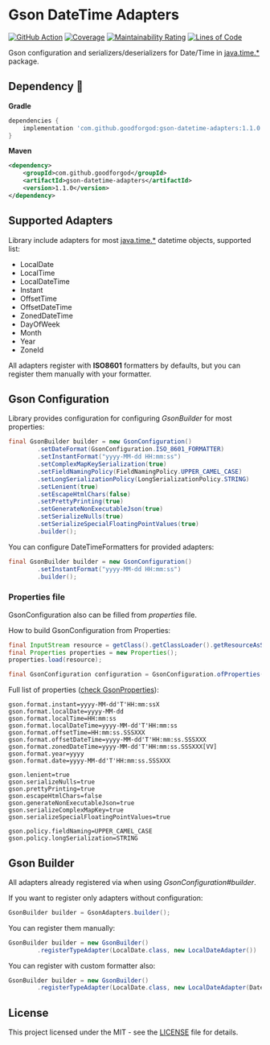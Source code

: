 # Gson DateTime Adapters

[![GitHub Action](https://github.com/goodforgod/gson-datetime-adapters/workflows/Java%20CI/badge.svg)](https://github.com/GoodforGod/gson-datetime-adapters/actions?query=workflow%3A%22Java+CI%22)
[![Coverage](https://sonarcloud.io/api/project_badges/measure?project=GoodforGod_gson-datetime-adapters&metric=coverage)](https://sonarcloud.io/dashboard?id=GoodforGod_gson-datetime-adapters)
[![Maintainability Rating](https://sonarcloud.io/api/project_badges/measure?project=GoodforGod_gson-datetime-adapters&metric=sqale_rating)](https://sonarcloud.io/dashboard?id=GoodforGod_gson-datetime-adapters)
[![Lines of Code](https://sonarcloud.io/api/project_badges/measure?project=GoodforGod_gson-datetime-adapters&metric=ncloc)](https://sonarcloud.io/dashboard?id=GoodforGod_gson-datetime-adapters)

Gson configuration and serializers/deserializers for Date/Time in [java.time.*](https://docs.oracle.com/en/java/javase/11/docs/api/java.base/java/time/package-summary.html) package.

## Dependency :rocket:
**Gradle**
```groovy
dependencies {
    implementation 'com.github.goodforgod:gson-datetime-adapters:1.1.0'
}
```

**Maven**
```xml
<dependency>
    <groupId>com.github.goodforgod</groupId>
    <artifactId>gson-datetime-adapters</artifactId>
    <version>1.1.0</version>
</dependency>
```

## Supported Adapters

Library include adapters for most [java.time.*](https://docs.oracle.com/en/java/javase/11/docs/api/java.base/java/time/package-summary.html)
datetime objects, supported list:
- LocalDate
- LocalTime
- LocalDateTime
- Instant
- OffsetTime
- OffsetDateTime
- ZonedDateTime
- DayOfWeek
- Month
- Year
- ZoneId

All adapters register with **ISO8601** formatters by defaults, but you can register them manually with your formatter.

## Gson Configuration

Library provides configuration for configuring *GsonBuilder* for most properties:

```java
final GsonBuilder builder = new GsonConfiguration()
        .setDateFormat(GsonConfiguration.ISO_8601_FORMATTER)
        .setInstantFormat("yyyy-MM-dd HH:mm:ss")
        .setComplexMapKeySerialization(true)
        .setFieldNamingPolicy(FieldNamingPolicy.UPPER_CAMEL_CASE)
        .setLongSerializationPolicy(LongSerializationPolicy.STRING)
        .setLenient(true)
        .setEscapeHtmlChars(false)
        .setPrettyPrinting(true)
        .setGenerateNonExecutableJson(true)
        .setSerializeNulls(true)
        .setSerializeSpecialFloatingPointValues(true)
        .builder();
```

You can configure DateTimeFormatters for provided adapters:
```java
final GsonBuilder builder = new GsonConfiguration()
        .setInstantFormat("yyyy-MM-dd HH:mm:ss")
        .builder();
```

### Properties file

GsonConfiguration also can be filled from *properties* file.

How to build GsonConfiguration from Properties:
```java
final InputStream resource = getClass().getClassLoader().getResourceAsStream("gson.properties");
final Properties properties = new Properties();
properties.load(resource);

final GsonConfiguration configuration = GsonConfiguration.ofProperties(properties);
```

Full list of properties ([check GsonProperties](https://github.com/GoodforGod/gson-datetime-adapters/blob/master/src/main/java/io/gson/adapters/config/GsonProperties.java)):
```properties
gson.format.instant=yyyy-MM-dd'T'HH:mm:ssX
gson.format.localDate=yyyy-MM-dd
gson.format.localTime=HH:mm:ss
gson.format.localDateTime=yyyy-MM-dd'T'HH:mm:ss
gson.format.offsetTime=HH:mm:ss.SSSXXX
gson.format.offsetDateTime=yyyy-MM-dd'T'HH:mm:ss.SSSXXX
gson.format.zonedDateTime=yyyy-MM-dd'T'HH:mm:ss.SSSXXX[VV]
gson.format.year=yyyy
gson.format.date=yyyy-MM-dd'T'HH:mm:ss.SSSXXX

gson.lenient=true
gson.serializeNulls=true
gson.prettyPrinting=true
gson.escapeHtmlChars=false
gson.generateNonExecutableJson=true
gson.serializeComplexMapKey=true
gson.serializeSpecialFloatingPointValues=true

gson.policy.fieldNaming=UPPER_CAMEL_CASE
gson.policy.longSerialization=STRING
```

## Gson Builder

All adapters already registered via when using *GsonConfiguration#builder*.

If you want to register only adapters without configuration:

```java
GsonBuilder builder = GsonAdapters.builder();
```

You can register them manually:
```java
GsonBuilder builder = new GsonBuilder()
        .registerTypeAdapter(LocalDate.class, new LocalDateAdapter())
```

You can register with custom formatter also:
```java
GsonBuilder builder = new GsonBuilder()
        .registerTypeAdapter(LocalDate.class, new LocalDateAdapter(DateTimeFormatter.ISO_LOCAL_DATE))
```

## License

This project licensed under the MIT - see the [LICENSE](LICENSE) file for details.
